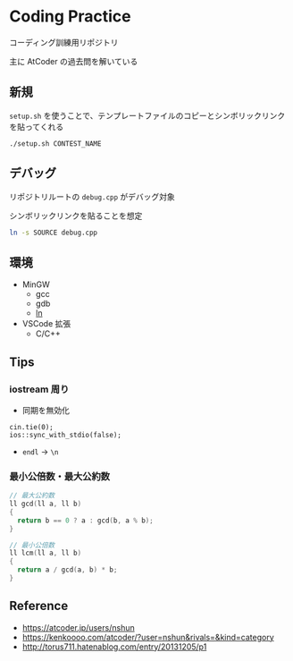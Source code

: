 # Coding Practice

コーディング訓練用リポジトリ

主に AtCoder の過去問を解いている

## 新規

`setup.sh` を使うことで、テンプレートファイルのコピーとシンボリックリンクを貼ってくれる

```
./setup.sh CONTEST_NAME
```

## デバッグ

リポジトリルートの `debug.cpp` がデバッグ対象

シンボリックリンクを貼ることを想定

```sh
ln -s SOURCE debug.cpp
```

## 環境

- MinGW
  - gcc
  - gdb
  - [ln](https://qiita.com/ucho/items/c5ea0beb8acf2f1e4772)
- VSCode 拡張
  - C/C++

## Tips

### iostream 周り

- 同期を無効化

```
cin.tie(0);
ios::sync_with_stdio(false);
```

- `endl` -> `\n`

### 最小公倍数・最大公約数

```cpp
// 最大公約数
ll gcd(ll a, ll b)
{
  return b == 0 ? a : gcd(b, a % b);
}

// 最小公倍数
ll lcm(ll a, ll b)
{
  return a / gcd(a, b) * b;
}
```

## Reference

- https://atcoder.jp/users/nshun
- https://kenkoooo.com/atcoder/?user=nshun&rivals=&kind=category
- http://torus711.hatenablog.com/entry/20131205/p1
